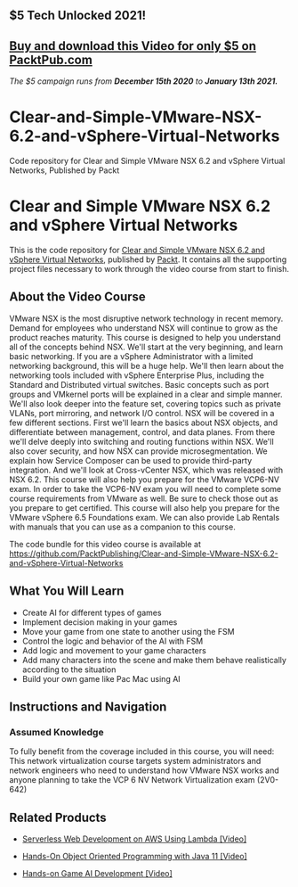 ## $5 Tech Unlocked 2021!
[Buy and download this Video for only $5 on PacktPub.com](https://www.packtpub.com/product/clear-and-simple-vmware-nsx-6-2-and-vsphere-virtual-networks-video/9781789952995)
-----
*The $5 campaign         runs from __December 15th 2020__ to __January 13th 2021.__*

# Clear-and-Simple-VMware-NSX-6.2-and-vSphere-Virtual-Networks
Code repository for Clear and Simple VMware NSX 6.2 and vSphere Virtual Networks, Published by Packt
# Clear and Simple VMware NSX 6.2 and vSphere Virtual Networks
This is the code repository for [Clear and Simple VMware NSX 6.2 and vSphere Virtual Networks](https://www.packtpub.com/big-data-and-business-intelligence/hands-game-ai-development-video?utm_source=github&utm_medium=repository&utm_campaign=9781788990912), published by [Packt](https://www.packtpub.com/?utm_source=github). It contains all the supporting project files necessary to work through the video course from start to finish.
## About the Video Course
VMware NSX is the most disruptive network technology in recent memory. Demand for employees who understand NSX will continue to grow as the product reaches maturity. This course is designed to help you understand all of the concepts behind NSX. We'll start at the very beginning, and learn basic networking. If you are a vSphere Administrator with a limited networking background, this will be a huge help. We'll then learn about the networking tools included with vSphere Enterprise Plus, including the Standard and Distributed virtual switches. Basic concepts such as port groups and VMkernel ports will be explained in a clear and simple manner. We'll also look deeper into the feature set, covering topics such as private VLANs, port mirroring, and network I/O control.
NSX will be covered in a few different sections. First we'll learn the basics about NSX objects, and differentiate between management, control, and data planes. From there we'll delve deeply into switching and routing functions within NSX. We'll also cover security, and how NSX can provide microsegmentation. We explain how Service Composer can be used to provide third-party integration. And we'll look at Cross-vCenter NSX, which was released with NSX 6.2. This course will also help you prepare for the VMware VCP6-NV exam. In order to take the VCP6-NV exam you will need to complete some course requirements from VMware as well. Be sure to check those out as you prepare to get certified. This course will also help you prepare for the VMware vSphere 6.5 Foundations exam. We can also provide Lab Rentals with manuals that you can use as a companion to this course.

The code bundle for this video course is available at https://github.com/PacktPublishing/Clear-and-Simple-VMware-NSX-6.2-and-vSphere-Virtual-Networks

<H2>What You Will Learn</H2>
<DIV class=book-info-will-learn-text>
<UL>
<LI>Create AI for different types of games 
<LI>Implement decision making in your games 
<LI>Move your game from one state to another using the FSM 
<LI>Control the logic and behavior of the AI with FSM 
<LI>Add logic and movement to your game characters 
<LI>Add many characters into the scene and make them behave realistically according to the situation 
<LI>Build your own game like Pac Mac using AI </LI></UL></DIV>

## Instructions and Navigation
### Assumed Knowledge
To fully benefit from the coverage included in this course, you will need:<br/>
This network virtualization course targets system administrators and network engineers who need to understand how VMware NSX works and anyone planning to take the VCP 6 NV Network Virtualization exam (2V0-642)

     

## Related Products
* [Serverless Web Development on AWS Using Lambda [Video]](https://www.packtpub.com/big-data-and-business-intelligence/hands-game-ai-development-video?utm_source=github&utm_medium=repository&utm_campaign=9781788990912)

* [Hands-On Object Oriented Programming with Java 11 [Video]](https://www.packtpub.com/big-data-and-business-intelligence/hands-game-ai-development-video?utm_source=github&utm_medium=repository&utm_campaign=9781788990912)

* [Hands-on Game AI Development [Video]](https://www.packtpub.com/big-data-and-business-intelligence/hands-game-ai-development-video?utm_source=github&utm_medium=repository&utm_campaign=9781788990912)

